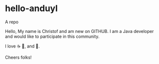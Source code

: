 # hello-anduyl
A repo

Hello,
My name is Christof and am new on GITHUB. I am a Java developer and would like to participate in this community.

I love ☕ 🍕, and 💃.

Cheers folks!
